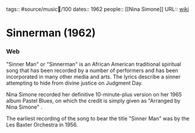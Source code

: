 tags:: #source/music🎵/100
dates:: 1962
people:: [[Nina Simone]]
URL:: [wiki](https://en.wikipedia.org/wiki/Sinner_Man)

# Sinnerman (1962)

### Web
"Sinner Man" or "Sinnerman" is an African American traditional spiritual song that has been recorded by a number of performers and has been incorporated in many other media and arts. The lyrics describe a sinner attempting to hide from divine justice on Judgment Day.

Nina Simone recorded her definitive 10-minute-plus version on her 1965 album Pastel Blues, on which the credit is simply given as "Arranged by Nina Simone" .

The earliest recording of the song to bear the title "Sinner Man" was by the Les Baxter Orchestra in 1956.
